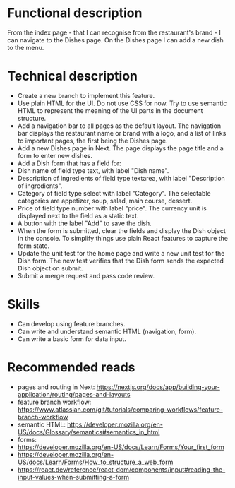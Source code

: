 # Functional description

From the index page - that I can recognise from the restaurant's brand - I can navigate to the Dishes page. On the Dishes page I can add a new dish to the menu.

# Technical description

- Create a new branch to implement this feature.
- Use plain HTML for the UI. Do not use CSS for now. Try to use semantic HTML to represent the meaning of the UI parts in the document structure.
- Add a navigation bar to all pages as the default layout. The navigation bar displays the restaurant name or brand with a logo, and a list of links to important pages, the first being the Dishes page.
- Add a new Dishes page in Next. The page displays the page title and a form to enter new dishes.
- Add a Dish form that has a field for:
- Dish name of field type text, with label "Dish name".
- Description of ingredients of field type textarea, with label "Description of ingredients".
- Category of field type select with label "Category". The selectable categories are appetizer, soup, salad, main course, dessert.
- Price of field type number with label "price". The currency unit is displayed next to the field as a static text.
- A button with the label "Add" to save the dish.
- When the form is submitted, clear the fields and display the Dish object in the console. To simplify things use plain React features to capture the form state.
- Update the unit test for the home page and write a new unit test for the Dish form. The new test verifies that the Dish form sends the expected Dish object on submit.
- Submit a merge request and pass code review.

# Skills

- Can develop using feature branches.
- Can write and understand semantic HTML (navigation, form).
- Can write a basic form for data input.

# Recommended reads

- pages and routing in Next: https://nextjs.org/docs/app/building-your-application/routing/pages-and-layouts
- feature branch workflow: https://www.atlassian.com/git/tutorials/comparing-workflows/feature-branch-workflow
- semantic HTML: https://developer.mozilla.org/en-US/docs/Glossary/semantics#semantics_in_html
- forms:
- https://developer.mozilla.org/en-US/docs/Learn/Forms/Your_first_form
- https://developer.mozilla.org/en-US/docs/Learn/Forms/How_to_structure_a_web_form
- https://react.dev/reference/react-dom/components/input#reading-the-input-values-when-submitting-a-form
